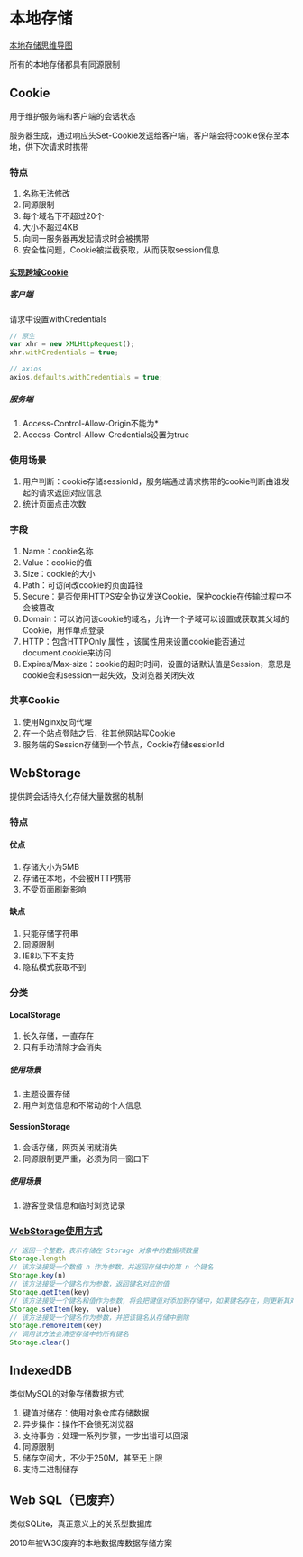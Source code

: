 # 本地存储

[本地存储思维导图](./mind/09-本地存储.html)

所有的本地存储都具有同源限制

## Cookie

用于维护服务端和客户端的会话状态

服务器生成，通过响应头Set-Cookie发送给客户端，客户端会将cookie保存至本地，供下次请求时携带

### 特点

1. 名称无法修改
2. 同源限制
3. 每个域名下不超过20个
4. 大小不超过4KB
5. 向同一服务器再发起请求时会被携带
6. 安全性问题，Cookie被拦截获取，从而获取session信息

#### [实现跨域Cookie](https://developer.51cto.com/article/666576.html)

##### 客户端

请求中设置withCredentials

```js
// 原生
var xhr = new XMLHttpRequest();
xhr.withCredentials = true;

// axios
axios.defaults.withCredentials = true;
```

##### 服务端

1. Access-Control-Allow-Origin不能为*
2. Access-Control-Allow-Credentials设置为true

### 使用场景

1. 用户判断：cookie存储sessionId，服务端通过请求携带的cookie判断由谁发起的请求返回对应信息
2. 统计页面点击次数

### 字段

1. Name：cookie名称
2. Value：cookie的值
3. Size：cookie的大小
4. Path：可访问改cookie的页面路径
5. Secure：是否使用HTTPS安全协议发送Cookie，保护cookie在传输过程中不会被篡改
6. Domain：可以访问该cookie的域名，允许一个子域可以设置或获取其父域的 Cookie，用作单点登录
7. HTTP：包含HTTPOnly 属性 ，该属性用来设置cookie能否通过document.cookie来访问
8. Expires/Max-size：cookie的超时时间，设置的话默认值是Session，意思是cookie会和session一起失效，及浏览器关闭失效

### 共享Cookie

1. 使用Nginx反向代理
2. 在一个站点登陆之后，往其他网站写Cookie
3. 服务端的Session存储到一个节点，Cookie存储sessionId

## WebStorage

提供跨会话持久化存储大量数据的机制

### 特点

#### 优点

1. 存储大小为5MB
2. 存储在本地，不会被HTTP携带
3. 不受页面刷新影响

#### 缺点

1. 只能存储字符串
2. 同源限制
3. IE8以下不支持
4. 隐私模式获取不到

### 分类

#### LocalStorage

1. 长久存储，一直存在
2. 只有手动清除才会消失

##### 使用场景

1. 主题设置存储
2. 用户浏览信息和不常动的个人信息

#### SessionStorage

1. 会话存储，网页关闭就消失
2. 同源限制更严重，必须为同一窗口下

##### 使用场景

1. 游客登录信息和临时浏览记录

### [WebStorage使用方式](https://developer.mozilla.org/zh-CN/docs/Web/API/Storage)

```js
// 返回一个整数，表示存储在 Storage 对象中的数据项数量
Storage.length
// 该方法接受一个数值 n 作为参数，并返回存储中的第 n 个键名
Storage.key(n)
// 该方法接受一个键名作为参数，返回键名对应的值
Storage.getItem(key)
// 该方法接受一个键名和值作为参数，将会把键值对添加到存储中，如果键名存在，则更新其对应的值
Storage.setItem(key， value)
// 该方法接受一个键名作为参数，并把该键名从存储中删除
Storage.removeItem(key)
// 调用该方法会清空存储中的所有键名
Storage.clear()
```

## IndexedDB

类似MySQL的对象存储数据方式

1. 键值对储存：使用对象仓库存储数据
2. 异步操作：操作不会锁死浏览器
3. 支持事务：处理一系列步骤，一步出错可以回滚
4. 同源限制
5. 储存空间大，不少于250M，甚至无上限
6. 支持二进制储存

## Web SQL（已废弃）

类似SQLite，真正意义上的关系型数据库

2010年被W3C废弃的本地数据库数据存储⽅案
